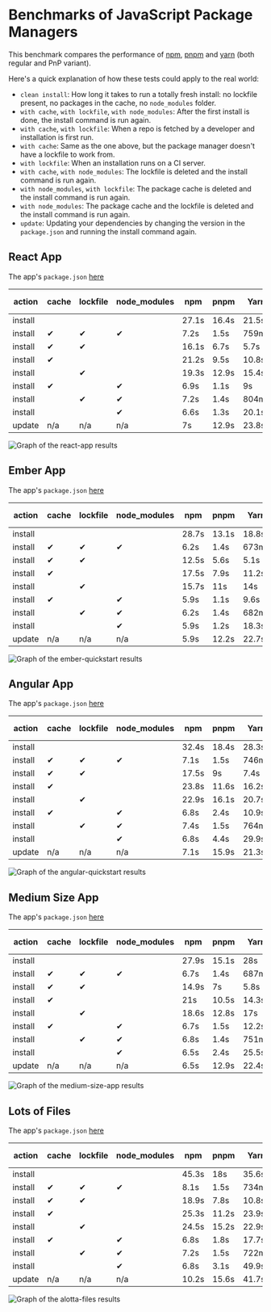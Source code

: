# Benchmarks of JavaScript Package Managers

This benchmark compares the performance of [npm](https://github.com/npm/cli), [pnpm](https://github.com/pnpm/pnpm) and [yarn](https://github.com/yarnpkg/yarn) (both regular and PnP variant).

Here's a quick explanation of how these tests could apply to the real world:

- `clean install`: How long it takes to run a totally fresh install: no lockfile present, no packages in the cache, no `node_modules` folder.
- `with cache`, `with lockfile`, `with node_modules`: After the first install is done, the install command is run again.
- `with cache`, `with lockfile`: When a repo is fetched by a developer and installation is first run.
- `with cache`: Same as the one above, but the package manager doesn't have a lockfile to work from.
- `with lockfile`: When an installation runs on a CI server.
- `with cache`, `with node_modules`: The lockfile is deleted and the install command is run again.
- `with node_modules`, `with lockfile`: The package cache is deleted and the install command is run again.
- `with node_modules`: The package cache and the lockfile is deleted and the install command is run again.
- `update`: Updating your dependencies by changing the version in the `package.json` and running the install command again.

## React App

The app's `package.json` [here](./fixtures/react-app/package.json)

| action  | cache | lockfile | node_modules| npm | pnpm | Yarn | Yarn PnP |
| ---     | ---   | ---      | ---         | --- | --- | --- | --- |
| install |       |          |             | 27.1s | 16.4s | 21.5s | 16.8s |
| install | ✔     | ✔        | ✔           | 7.2s | 1.5s | 759ms | n/a |
| install | ✔     | ✔        |             | 16.1s | 6.7s | 5.7s | 1.7s |
| install | ✔     |          |             | 21.2s | 9.5s | 10.8s | 6.8s |
| install |       | ✔        |             | 19.3s | 12.9s | 15.4s | 11.4s |
| install | ✔     |          | ✔           | 6.9s | 1.1s | 9s | n/a |
| install |       | ✔        | ✔           | 7.2s | 1.4s | 804ms | n/a |
| install |       |          | ✔           | 6.6s | 1.3s | 20.1s | n/a |
| update  | n/a   | n/a      | n/a         | 7s | 12.9s | 23.8s | 18.9s |

![Graph of the react-app results](./results/imgs/react-app.svg)

## Ember App

The app's `package.json` [here](./fixtures/ember-quickstart/package.json)

| action  | cache | lockfile | node_modules| npm | pnpm | Yarn | Yarn PnP |
| ---     | ---   | ---      | ---         | --- | --- | --- | --- |
| install |       |          |             | 28.7s | 13.1s | 18.8s | 17s |
| install | ✔     | ✔        | ✔           | 6.2s | 1.4s | 673ms | n/a |
| install | ✔     | ✔        |             | 12.5s | 5.6s | 5.1s | 1.7s |
| install | ✔     |          |             | 17.5s | 7.9s | 11.2s | 7.3s |
| install |       | ✔        |             | 15.7s | 11s | 14s | 11.1s |
| install | ✔     |          | ✔           | 5.9s | 1.1s | 9.6s | n/a |
| install |       | ✔        | ✔           | 6.2s | 1.4s | 682ms | n/a |
| install |       |          | ✔           | 5.9s | 1.2s | 18.3s | n/a |
| update  | n/a   | n/a      | n/a         | 5.9s | 12.2s | 22.7s | 15.7s |

![Graph of the ember-quickstart results](./results/imgs/ember-quickstart.svg)

## Angular App

The app's `package.json` [here](./fixtures/angular-quickstart/package.json)

| action  | cache | lockfile | node_modules| npm | pnpm | Yarn | Yarn PnP |
| ---     | ---   | ---      | ---         | --- | --- | --- | --- |
| install |       |          |             | 32.4s | 18.4s | 28.3s | 25s |
| install | ✔     | ✔        | ✔           | 7.1s | 1.5s | 746ms | n/a |
| install | ✔     | ✔        |             | 17.5s | 9s | 7.4s | 2s |
| install | ✔     |          |             | 23.8s | 11.6s | 16.2s | 11.5s |
| install |       | ✔        |             | 22.9s | 16.1s | 20.7s | 15.7s |
| install | ✔     |          | ✔           | 6.8s | 2.4s | 10.9s | n/a |
| install |       | ✔        | ✔           | 7.4s | 1.5s | 764ms | n/a |
| install |       |          | ✔           | 6.8s | 4.4s | 29.9s | n/a |
| update  | n/a   | n/a      | n/a         | 7.1s | 15.9s | 21.3s | 13.6s |

![Graph of the angular-quickstart results](./results/imgs/angular-quickstart.svg)

## Medium Size App

The app's `package.json` [here](./fixtures/medium-size-app/package.json)

| action  | cache | lockfile | node_modules| npm | pnpm | Yarn | Yarn PnP |
| ---     | ---   | ---      | ---         | --- | --- | --- | --- |
| install |       |          |             | 27.9s | 15.1s | 28s | 22.4s |
| install | ✔     | ✔        | ✔           | 6.7s | 1.4s | 687ms | n/a |
| install | ✔     | ✔        |             | 14.9s | 7s | 5.8s | 1.8s |
| install | ✔     |          |             | 21s | 10.5s | 14.3s | 13.3s |
| install |       | ✔        |             | 18.6s | 12.8s | 17s | 13.3s |
| install | ✔     |          | ✔           | 6.7s | 1.5s | 12.2s | n/a |
| install |       | ✔        | ✔           | 6.8s | 1.4s | 751ms | n/a |
| install |       |          | ✔           | 6.5s | 2.4s | 25.5s | n/a |
| update  | n/a   | n/a      | n/a         | 6.5s | 12.9s | 22.4s | 21.3s |

![Graph of the medium-size-app results](./results/imgs/medium-size-app.svg)

## Lots of Files

The app's `package.json` [here](./fixtures/alotta-files/package.json)

| action  | cache | lockfile | node_modules| npm | pnpm | Yarn | Yarn PnP |
| ---     | ---   | ---      | ---         | --- | --- | --- | --- |
| install |       |          |             | 45.3s | 18s | 35.6s | 30.3s |
| install | ✔     | ✔        | ✔           | 8.1s | 1.5s | 734ms | n/a |
| install | ✔     | ✔        |             | 18.9s | 7.8s | 10.8s | 1.9s |
| install | ✔     |          |             | 25.3s | 11.2s | 23.9s | 13.9s |
| install |       | ✔        |             | 24.5s | 15.2s | 22.9s | 13.7s |
| install | ✔     |          | ✔           | 6.8s | 1.8s | 17.7s | n/a |
| install |       | ✔        | ✔           | 7.2s | 1.5s | 722ms | n/a |
| install |       |          | ✔           | 6.8s | 3.1s | 49.9s | n/a |
| update  | n/a   | n/a      | n/a         | 10.2s | 15.6s | 41.7s | 28.7s |

![Graph of the alotta-files results](./results/imgs/alotta-files.svg)